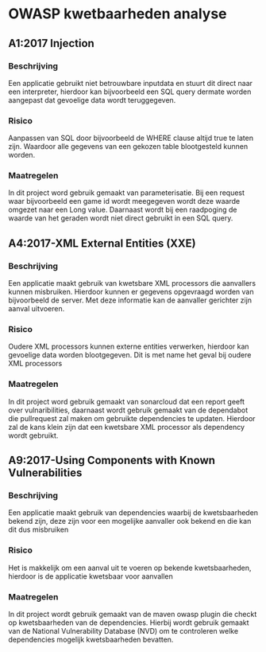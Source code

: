 # OWASP kwetbaarheden analyse

## A1:2017 Injection

### Beschrijving
Een applicatie gebruikt niet betrouwbare inputdata en stuurt dit direct naar een interpreter, hierdoor kan bijvoorbeeld een SQL query dermate worden aangepast dat gevoelige data wordt teruggegeven.

### Risico
Aanpassen van SQL door bijvoorbeeld de WHERE clause altijd true te laten zijn. Waardoor alle gegevens van een gekozen table blootgesteld kunnen worden. 

### Maatregelen
In dit project word gebruik gemaakt van parameterisatie. Bij een request waar bijvoorbeeld een game id wordt meegegeven wordt deze waarde omgezet naar een Long value. Daarnaast wordt bij een raadpoging de waarde van het geraden wordt niet direct gebruikt in een SQL query.

## A4:2017-XML External Entities (XXE)

### Beschrijving

Een applicatie maakt gebruik van kwetsbare XML processors die aanvallers kunnen misbruiken. Hierdoor kunnen er gegevens opgevraagd worden van bijvoorbeeld de server. Met deze informatie kan de aanvaller gerichter zijn aanval uitvoeren.

### Risico

Oudere XML processors kunnen externe entities verwerken, hierdoor kan gevoelige data worden blootgegeven. Dit is met name het geval bij oudere XML processors

### Maatregelen

In dit project word gebruik gemaakt van sonarcloud dat een report geeft over vulnaribilities, daarnaast wordt gebruik gemaakt van de dependabot die pullrequest zal maken om gebruikte dependencies te updaten. Hierdoor zal de kans klein zijn dat een kwetsbare XML processor als dependency wordt gebruikt.

## A9:2017-Using Components with Known Vulnerabilities

### Beschrijving

Een applicatie maakt gebruik van dependencies waarbij de kwetsbaarheden bekend zijn, deze zijn voor een mogelijke aanvaller ook bekend en die kan dit dus misbruiken

### Risico

Het is makkelijk om een aanval uit te voeren op bekende kwetsbaarheden, hierdoor is de applicatie kwetsbaar voor aanvallen

### Maatregelen

In dit project wordt gebruik gemaakt van de maven owasp plugin die checkt op kwetsbaarheden van de dependencies. Hierbij wordt gebruik gemaakt van de National Vulnerability Database (NVD) om te controleren welke dependencies mogelijk kwetsbaarheden bevatten.   
